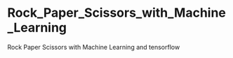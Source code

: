# Rock_Paper_Scissors_with_Machine_Learning
Rock Paper Scissors with Machine Learning and tensorflow
